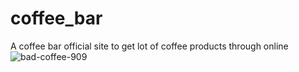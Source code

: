 # coffee_bar
A coffee bar official site to get lot of coffee products  through online
![bad-coffee-909](https://user-images.githubusercontent.com/98634205/172755126-8f74da90-054b-4bd9-b71a-a778328d0ff0.jpg)
